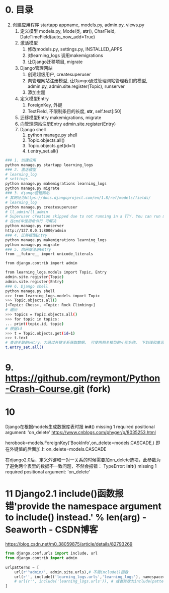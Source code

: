 
# 0. 目录

2. 创建应用程序
    startapp appname, models.py, admin.py, views.py
    1. 定义模型
        models.py, Model类, __str__(), CharField, DateTimeField(auto_now_add=True)
    2. 激活模型
        1. 修改models.py, settings.py, INSTALLED_APPS
        2. 对learning_logs 调用makemigrations
        3. 让Django迁移项目, migrate
    3. Django管理网站
        1. 创建超级用户, createsuperuser
        2. 向管理网站注册模型, 让Django通过管理网站管理我们的模型, admin.py, admin.site.register(Topic), runserver
        3. 添加主题
    4. 定义模型Entry
        1. ForeignKey, 外键
        2. TextField, 不限制条目的长度, __str__, self.text[:50]
    5. 迁移模型Entry
        makemigrations, migrate
    6. 向管理网站注册Entry
        admin.site.register(Entry)
    7. Django shell
        1. python manage.py shell
        2. Topic.objects.all()
        3. Topic.objects.get(id=1)
        4. t.entry_set.all()


```sh
### 1. 创建应用
python manage.py startapp learning_logs
### 2. 激活模型
# learning_log
# settings
python manage.py makemigrations learning_logs
python manage.py migrate
### 3. django管理网站
# 其网址为https://docs.djangoproject.com/en/1.8/ref/models/fields/
# learning_log
python manage.py createsuperuser
# ll_admin/ll_admin
# Superuser creation skipped due to not running in a TTY. You can run manage.py createsuperuser in your project to create one manually.
# 在cmd中使用命令行 可解决
python manage.py runserver
http://127.0.0.1:8000/admin
### 4. 迁移模型Entry
python manage.py makemigrations learning_logs
python manage.py migrate
### 5. 向网站注册Entry
from __future__ import unicode_literals

from django.contrib import admin

from learning_logs.models import Topic, Entry
admin.site.register(Topic)
admin.site.register(Entry)
### 6. Django shell
python manage.py shell
>>> from learning_logs.models import Topic
>>> Topic.objects.all()
[<Topic: Chess>, <Topic: Rock Climbing>]
# 遍历
>>> topics = Topic.objects.all()
>>> for topic in topics:
... print(topic.id, topic)
# 根据id
>>> t = Topic.objects.get(id=1)
>>> t.text
# 查询关联的entry。为通过外键关系获取数据， 可使用相关模型的小写名称、 下划线和单词set
t.entry_set.all()
```

# 9. https://github.com/reymont/Python-Crash-Course.git (fork)

# 10

Django在根据models生成数据库表时报 __init__() missing 1 required positional argument: 'on_delete'
https://www.cnblogs.com/phyger/p/8035253.html

herobook=models.ForeignKey('BookInfo',on_delete=models.CASCADE,)
即在外键值的后面加上 on_delete=models.CASCADE

在django2.0后，定义外键和一对一关系的时候需要加on_delete选项，此参数为了避免两个表里的数据不一致问题，不然会报错：
TypeError: __init__() missing 1 required positional argument: 'on_delete'

# 11 Django2.1 include()函数报错'provide the namespace argument to include() instead.' % len(arg) - Seaworth - CSDN博客 

https://blog.csdn.net/m0_38059875/article/details/82793269

```py
from django.conf.urls import include, url
from django.contrib import admin
 
urlpatterns = [
    url(r'^admin/', admin.site.urls),# 不用include()函数
    url(r'', include(('learning_logs.urls','learning_logs'), namespace='learning_logs')),
    # url(r'', include('learning_logs.urls')), # 或者修改为include(pattern_list)这种用法也是可以的！！！
]
```